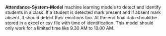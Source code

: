 **Attendance-System-Model**
machine learning models to detect and identify students in a class. If a student is detected mark present and if absent mark absent. It should detect their emotions too. At the end final data should be stored in a excel or csv file with time of identification. This model should only work for a limited time like 9.30 AM to 10.00 AM.
